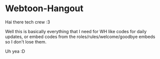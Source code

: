# Webtoon-Hangout

Hai there tech crew :3

Well this is basically everything that I need for WH like codes for daily updates, or embed codes from the roles/rules/welcome/goodbye embeds so I don't lose them.

Uh yea :D
